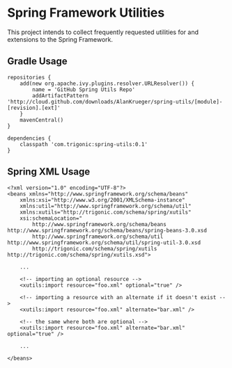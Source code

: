 # Spring Framework Utilities

This project intends to collect frequently requested utilities for and extensions to the Spring Framework.

## Gradle Usage

    repositories {
        add(new org.apache.ivy.plugins.resolver.URLResolver()) {
            name = 'GitHub Spring Utils Repo'
            addArtifactPattern 'http://cloud.github.com/downloads/AlanKrueger/spring-utils/[module]-[revision].[ext]'
        }
        mavenCentral()
    }

    dependencies {
        classpath 'com.trigonic:spring-utils:0.1'
    }


## Spring XML Usage

    <?xml version="1.0" encoding="UTF-8"?>
    <beans xmlns="http://www.springframework.org/schema/beans"
        xmlns:xsi="http://www.w3.org/2001/XMLSchema-instance"
        xmlns:util="http://www.springframework.org/schema/util"
        xmlns:xutils="http://trigonic.com/schema/spring/xutils"
        xsi:schemaLocation="
            http://www.springframework.org/schema/beans http://www.springframework.org/schema/beans/spring-beans-3.0.xsd        
            http://www.springframework.org/schema/util http://www.springframework.org/schema/util/spring-util-3.0.xsd
            http://trigonic.com/schema/spring/xutils http://trigonic.com/schema/spring/xutils.xsd">

        ...
    
        <!-- importing an optional resource -->
        <xutils:import resource="foo.xml" optional="true" />    
    
        <!-- importing a resource with an alternate if it doesn't exist -->
        <xutils:import resource="foo.xml" alternate="bar.xml" />    
    
        <!-- the same where both are optional -->
        <xutils:import resource="foo.xml" alternate="bar.xml" optional="true" />    

        ...
        
    </beans>
